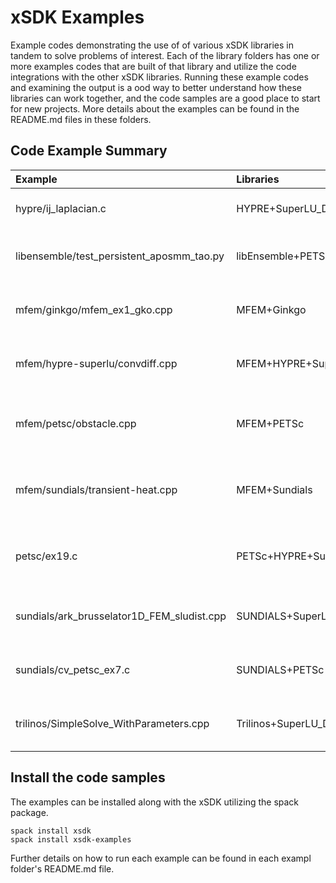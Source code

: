 # xSDK Examples

Example codes demonstrating the use of of various xSDK libraries in tandem to solve problems of 
interest.  Each of the library folders has one or more examples codes that are built of that library 
and utilize the code integrations with the other xSDK libraries.  Running these example codes and
examining the output is a ood way to better understand how these libraries can work together, and the
code samples are a good place to start for new projects.  More details about the examples can be found 
in the README.md files in these folders.

## Code Example Summary

|   Example                                  | Libraries                   | Description                                       |
|:-------------------------------------------|:----------------------------|:--------------------------------------------------|
|  hypre/ij_laplacian.c                      | HYPRE+SuperLU_Dist          | 2D Laplacian problem                              |
|  libensemble/test_persistent_aposmm_tao.py | libEnsemble+PETSc           | 2D constrained optimization problem               |
|  mfem/ginkgo/mfem_ex1_gko.cpp              | MFEM+Ginkgo                 | 2D Poisson problem with Ginko solver              |
|  mfem/hypre-superlu/convdiff.cpp           | MFEM+HYPRE+SuperLU_Dist     | 2D steady state convective diffusion              |
|  mfem/petsc/obstacle.cpp                   | MFEM+PETSc                  | Membrane obstacle problem (min energy functional) |
|  mfem/sundials/transient-heat.cpp          | MFEM+Sundials               | 2D Transient nonlinear heat conduction            |
|  petsc/ex19.c                              | PETSc+HYPRE+SuperLU_Dist    | 2D nonlinear driven cavity problem                |
|  sundials/ark_brusselator1D_FEM_sludist.cpp| SUNDIALS+SuperLU_Dist       | Chemical kinetics brusselator problem             |
|  sundials/cv_petsc_ex7.c                   | SUNDIALS+PETSc              | 2D nonlinear PDE solution                         |
|  trilinos/SimpleSolve_WithParameters.cpp   | Trilinos+SuperLU_Dist       | Small linear system direct solution               |

## Install the code samples

The examples can be installed along with the xSDK utilizing the spack package.
```
spack install xsdk
spack install xsdk-examples
```

Further details on how to run each example can be found in each exampl folder's README.md file.
